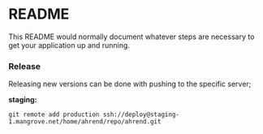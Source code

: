 # README #

This README would normally document whatever steps are necessary to get your application up and running.

### Release ###

Releasing new versions can be done with pushing to the specific server;

**staging:**

`git remote add production ssh://deploy@staging-1.mangrove.net/home/ahrend/repo/ahrend.git`